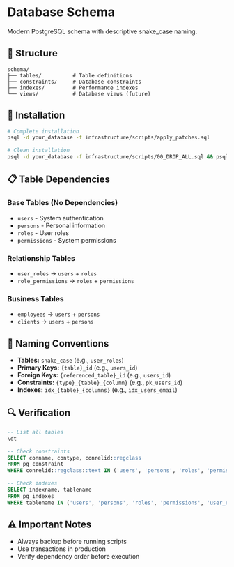 # Database Schema

Modern PostgreSQL schema with descriptive snake_case naming.

## 📁 Structure

```
schema/
├── tables/          # Table definitions
├── constraints/     # Database constraints  
├── indexes/         # Performance indexes
└── views/           # Database views (future)
```

## 🚀 Installation

```bash
# Complete installation
psql -d your_database -f infrastructure/scripts/apply_patches.sql

# Clean installation
psql -d your_database -f infrastructure/scripts/00_DROP_ALL.sql && psql -d your_database -f infrastructure/scripts/apply_patches.sql
```

## 📋 Table Dependencies

### Base Tables (No Dependencies)
- `users` - System authentication
- `persons` - Personal information
- `roles` - User roles
- `permissions` - System permissions

### Relationship Tables
- `user_roles` → `users` + `roles`
- `role_permissions` → `roles` + `permissions`

### Business Tables
- `employees` → `users` + `persons`
- `clients` → `users` + `persons`

## 📝 Naming Conventions

- **Tables:** `snake_case` (e.g., `user_roles`)
- **Primary Keys:** `{table}_id` (e.g., `users_id`)
- **Foreign Keys:** `{referenced_table}_id` (e.g., `users_id`)
- **Constraints:** `{type}_{table}_{column}` (e.g., `pk_users_id`)
- **Indexes:** `idx_{table}_{columns}` (e.g., `idx_users_email`)

## 🔍 Verification

```sql
-- List all tables
\dt

-- Check constraints
SELECT conname, contype, conrelid::regclass 
FROM pg_constraint 
WHERE conrelid::regclass::text IN ('users', 'persons', 'roles', 'permissions', 'user_roles', 'role_permissions', 'employees', 'clients');

-- Check indexes
SELECT indexname, tablename 
FROM pg_indexes 
WHERE tablename IN ('users', 'persons', 'roles', 'permissions', 'user_roles', 'role_permissions', 'employees', 'clients');
```

## ⚠️ Important Notes

- Always backup before running scripts
- Use transactions in production
- Verify dependency order before execution